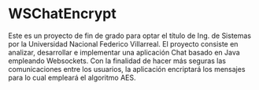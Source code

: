 # WSChatEncrypt
Este es un proyecto de fin de grado para optar el título de Ing. de Sistemas por la Universidad Nacional Federico Villarreal.
El proyecto consiste en analizar, desarrollar e implementar una aplicación Chat basado en Java empleando Websockets. Con la finalidad de hacer más seguras las comunicaciones entre los usuarios, la aplicación encriptará los mensajes para lo cual empleará el algoritmo AES. 
